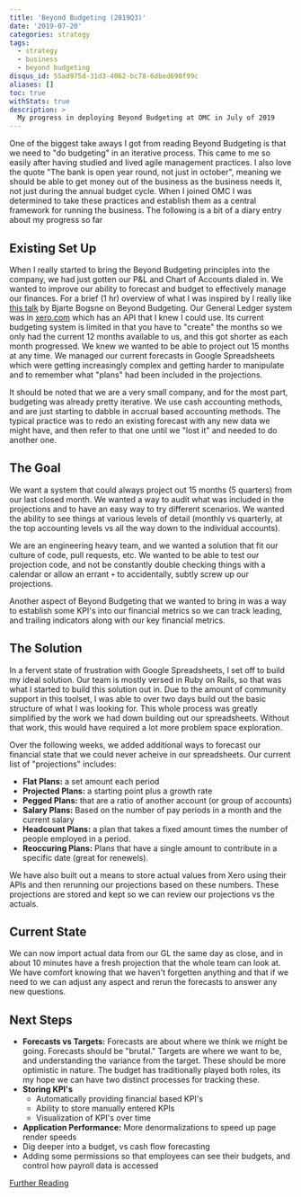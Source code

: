 ```yaml
---
title: 'Beyond Budgeting (2019Q3)'
date: '2019-07-20'
categories: strategy
tags:
  - strategy
  - business
  - beyond budgeting
disqus_id: 55ad975d-31d3-4062-bc78-6dbed690f99c
aliases: []
toc: true
withStats: true
description: >
  My progress in deploying Beyond Budgeting at OMC in July of 2019
---
```


One of the biggest take aways I got from reading Beyond Budgeting is that we need to "do budgeting" in an iterative process. This came to me so easily after having studied and lived agile management practices. I also love the quote "The bank is open year round, not just in october", meaning we should be able to get money out of the business as the business needs it, not just during the annual budget cycle. When I joined OMC I was determined to take these practices and establish them as a central framework for running the business. The following is a bit of a diary entry about my progress so far

## Existing Set Up

When I really started to bring the Beyond Budgeting principles into the company, we had just gotten our P&L and Chart of Accounts dialed in. We wanted to improve our ability to forecast and budget to effectively manage our finances. For a brief (1 hr) overview of what I was inspired by I really like [this talk](https://youtu.be/NwqG5W9b37o) by Bjarte Bogsne on Beyond Budgeting. Our General Ledger system was in [xero.com](https://xero.com) which has an API that I knew I could use. Its current budgeting system is limited in that you have to "create" the months so we only had the current 12 months available to us, and this got shorter as each month progressed. We knew we wanted to be able to project out 15 months at any time. We managed our current forecasts in Google Spreadsheets which were getting increasingly complex and getting harder to manipulate and to remember what "plans" had been included in the projections.

It should be noted that we are a very small company, and for the most part, budgeting was already pretty iterative. We use cash accounting methods, and are just starting to dabble in accrual based accounting methods. The typical practice was to redo an existing forecast with any new data we might have, and then refer to that one until we "lost it" and needed to do another one.

## The Goal

We want a system that could always project out 15 months (5 quarters) from our last closed month. We wanted a way to audit what was included in the projections and to have an easy way to try different scenarios. We wanted the ability to see things at various levels of detail (monthly vs quarterly, at the top accounting levels vs all the way down to the individual accounts).

We are an engineering heavy team, and we wanted a solution that fit our culture of code, pull requests, etc. We wanted to be able to test our projection code, and not be constantly double checking things with a calendar or allow an errant `+` to accidentally, subtly screw up our projections.

Another aspect of Beyond Budgeting that we wanted to bring in was a way to establish some KPI's into our financial metrics so we can track leading, and trailing indicators along with our key financial metrics.

## The Solution

In a fervent state of frustration with Google Spreadsheets, I set off to build my ideal solution. Our team is mostly versed in Ruby on Rails, so that was what I started to build this solution out in. Due to the amount of community support in this toolset, I was able to over two days build out the basic structure of what I was looking for. This whole process was greatly simplified by the work we had down building out our spreadsheets. Without that work, this would have required a lot more problem space exploration.

Over the following weeks, we added additional ways to forecast our financial state that we could never acheive in our spreadsheets. Our current list of "projections" includes:

- **Flat Plans:** a set amount each period
- **Projected Plans:** a starting point plus a growth rate
- **Pegged Plans:** that are a ratio of another account (or group of accounts)
- **Salary Plans:** Based on the number of pay periods in a month and the current salary
- **Headcount Plans:** a plan that takes a fixed amount times the number of people employed in a period.
- **Reoccuring Plans:** Plans that have a single amount to contribute in a specific date (great for renewels).

We have also built out a means to store actual values from Xero using their APIs and then rerunning our projections based on these numbers. These projections are stored and kept so we can review our projections vs the actuals.

## Current State

We can now import actual data from our GL the same day as close, and in about 10 minutes have a fresh projection that the whole team can look at. We have comfort knowing that we haven't forgetten anything and that if we need to we can adjust any aspect and rerun the forecasts to answer any new questions.

## Next Steps

- **Forecasts vs Targets:** Forecasts are about where we think we might be going. Forecasts should be "brutal." Targets are where we want to be, and understanding the variance from the target. These should be more optimistic in nature. The budget has traditionally played both roles, its my hope we can have two distinct processes for tracking these.
- **Storing KPI's**
  - Automatically providing financial based KPI's
  - Ability to store manually entered KPIs
  - Visualization of KPI's over time
- **Application Performance:** More denormalizations to speed up page render speeds
- Dig deeper into a budget, vs cash flow forecasting
- Adding some permissions so that employees can see their budgets, and control how payroll data is accessed

[Further Reading](https://corporate-rebels.com/how-to-manage-cost/)
